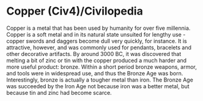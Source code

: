 # Copper (Civ4)/Civilopedia

Copper is a metal that has been used by humanity for over five millennia. Copper is a soft metal and in its natural state unsuited for lengthy use - copper swords and daggers become dull very quickly, for instance. It is attractive, however, and was commonly used for pendants, bracelets and other decorative artifacts. By around 3000 BC, it was discovered that melting a bit of zinc or tin with the copper produced a much harder and more useful product: bronze. Within a short period bronze weapons, armor, and tools were in widespread use, and thus the Bronze Age was born.
Interestingly, bronze is actually a tougher metal than iron. The Bronze Age was succeeded by the Iron Age not because iron was a better metal, but because tin and zinc had become scarce.